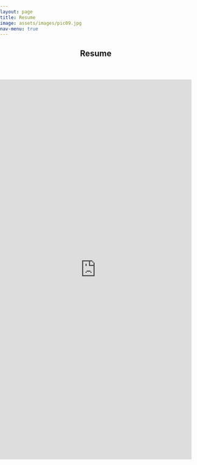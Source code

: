 ```yaml
---
layout: page
title: Resume
image: assets/images/pic09.jpg
nav-menu: true
---
```


<!-- Main -->
<div id="main" class="alt">

<!-- One -->
<section id="one">
	<div class="inner">
		<header class="major">
			<h1>Resume</h1>
		</header>

<!-- Content -->
<h2 id="content"></h2>
<body style="margin:0px;padding:0px">
    <iframe src="https://drive.google.com/file/d/1SGUID6DTLYsW08jSg5v3TmnEm_5AS9oF/preview" frameborder="0" style="overflow:hidden;height:1000px;width:100%" height="1000px" width="100%"></iframe>
</body>


</div>
<div class="6u$ 12u$(medium)">

</div>
</section>

</div>
